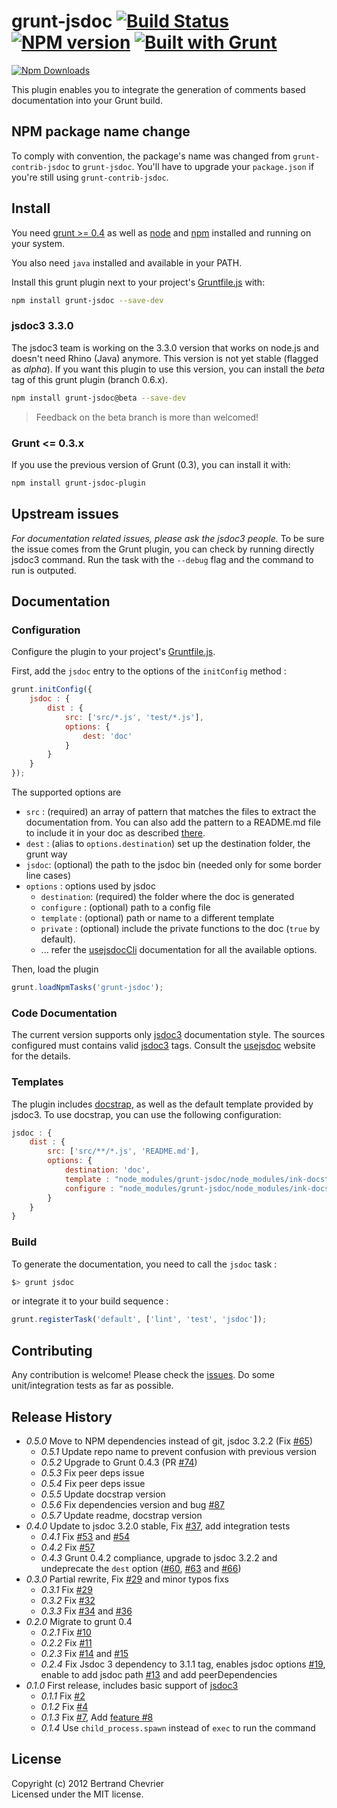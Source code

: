 # grunt-jsdoc [![Build Status](https://travis-ci.org/krampstudio/grunt-jsdoc.png)](https://travis-ci.org/krampstudio/grunt-jsdoc) [![NPM version](https://badge.fury.io/js/grunt-jsdoc.png)](http://badge.fury.io/js/grunt-jsdoc) [![Built with Grunt](https://cdn.gruntjs.com/builtwith.png)](http://gruntjs.com/)

[![Npm Downloads](https://nodei.co/npm/grunt-jsdoc.png?downloads=true&stars=true)](https://nodei.co/npm/grunt-jsdoc.png?downloads=true&stars=true)

This plugin enables you to integrate the generation of comments based documentation into your Grunt build.

## NPM package name change
 
To comply with convention, the package's name was changed from `grunt-contrib-jsdoc` to `grunt-jsdoc`. You'll have to upgrade your `package.json` if you're still using `grunt-contrib-jsdoc`.

## Install
 
You need [grunt >= 0.4][grunt] as well as [node] and [npm] installed and running on your system.

You also need `java` installed and available in your PATH.

Install this grunt plugin next to your project's [Gruntfile.js][getting_started] with: 

```bash
npm install grunt-jsdoc --save-dev
```

### jsdoc3 3.3.0

The jsdoc3 team is working on the 3.3.0 version that works on node.js and doesn't need Rhino (Java) anymore. This version is not yet stable (flagged as _alpha_). If you want this plugin to use this version, you can install the _beta_ tag of this grunt plugin (branch 0.6.x).

```bash
npm install grunt-jsdoc@beta --save-dev
```
> Feedback on the beta branch is more than welcomed!

### Grunt <= 0.3.x

If you use the previous version of Grunt (0.3), you can install it with:

```bash
npm install grunt-jsdoc-plugin
```

## Upstream issues

*For documentation related issues, please ask the jsdoc3 people.* To be sure the issue comes from the Grunt plugin, you can check by running directly jsdoc3 command. Run the task with the `--debug` flag and the command to run is outputed.

## Documentation
 
### Configuration

Configure the plugin to your project's [Gruntfile.js][getting_started].

First, add the `jsdoc` entry to the options of the `initConfig` method :

```javascript
grunt.initConfig({
    jsdoc : {
        dist : {
            src: ['src/*.js', 'test/*.js'], 
            options: {
                dest: 'doc'
            }
        }
    }
});
```

The supported options are 

 * `src` : (required) an array of pattern that matches the files to extract the documentation from. You can also add the pattern to a README.md file to include it in your doc as described [there](http://usejsdoc.org/about-including-readme.html).
 * `dest` : (alias to `options.destination`) set up the destination folder, the grunt way
 * `jsdoc`: (optional) the path to the jsdoc bin (needed only for some border line cases)
 * `options` : options used by jsdoc 
   * `destination`: (required) the folder where the doc is generated
   * `configure` : (optional) path to a config file
   * `template` : (optional) path or name to a different template
   * `private` : (optional) include the private functions to the doc (`true` by default).
   * ... refer the [usejsdocCli] documentation for all the available options.

Then, load the plugin 

```javascript
grunt.loadNpmTasks('grunt-jsdoc');
```
 
### Code Documentation

The current version supports only [jsdoc3] documentation style. The sources configured 
must contains valid [jsdoc3] tags. Consult the [usejsdoc] website for the details.
 
### Templates

The plugin includes [docstrap](https://github.com/terryweiss/docstrap), as well as the default template provided by jsdoc3. To use docstrap, you can use the following configuration:

```javascript
jsdoc : {
    dist : {
        src: ['src/**/*.js', 'README.md'], 
        options: {
            destination: 'doc',
            template : "node_modules/grunt-jsdoc/node_modules/ink-docstrap/template",
            configure : "node_modules/grunt-jsdoc/node_modules/ink-docstrap/template/jsdoc.conf.json"
        }
    }
}
```

### Build

To generate the documentation, you need to call the `jsdoc` task :

```bash
$> grunt jsdoc
```

or integrate it to your build sequence : 

```javascript
grunt.registerTask('default', ['lint', 'test', 'jsdoc']);
```
  
## Contributing

Any contribution is welcome! Please check the [issues](https://github.com/krampstudio/grunt-jsdoc/issues). Do some unit/integration tests as far as possible.
 
## Release History
 * _0.5.0_ Move to NPM dependencies instead of git, jsdoc 3.2.2 (Fix [#65](https://github.com/krampstudio/grunt-jsdoc/issues/65))
   * _0.5.1_ Update repo name to prevent confusion with previous version
   * _0.5.2_ Upgrade to Grunt 0.4.3 (PR [#74](https://github.com/krampstudio/grunt-jsdoc/pull/74))
   * _0.5.3_ Fix peer deps issue
   * _0.5.4_ Fix peer deps issue
   * _0.5.5_ Update docstrap version
   * _0.5.6_ Fix dependencies version and bug [#87](https://github.com/krampstudio/grunt-jsdoc/issues/87)
   * _0.5.7_ Update readme, docstrap version
 * _0.4.0_ Update to jsdoc 3.2.0 stable, Fix [#37](https://github.com/krampstudio/grunt-jsdoc/issues/37), add integration tests
   * _0.4.1_ Fix [#53](https://github.com/krampstudio/grunt-jsdoc/issues/53) and [#54](https://github.com/krampstudio/grunt-jsdoc/issues/54) 
   * _0.4.2_ Fix [#57](https://github.com/krampstudio/grunt-jsdoc/issues/57) 
   * _0.4.3_ Grunt 0.4.2 compliance, upgrade to jsdoc 3.2.2 and undeprecate the `dest` option ([#60](https://github.com/krampstudio/grunt-jsdoc/issues/60), [#63](https://github.com/krampstudio/grunt-jsdoc/issues/63) and [#66](https://github.com/krampstudio/grunt-jsdoc/issues/66))
 * _0.3.0_ Partial rewrite, Fix [#29](https://github.com/krampstudio/grunt-jsdoc/pull/30) and minor typos fixs
   * _0.3.1_ Fix [#29](https://github.com/krampstudio/grunt-jsdoc/issues/29)
   * _0.3.2_ Fix [#32](https://github.com/krampstudio/grunt-jsdoc/issues/32)
   * _0.3.3_ Fix [#34](https://github.com/krampstudio/grunt-jsdoc/issues/34) and [#36](https://github.com/krampstudio/grunt-jsdoc/issues/34)
 * _0.2.0_ Migrate to grunt 0.4
   * _0.2.1_ Fix [#10](https://github.com/krampstudio/grunt-jsdoc/issues/10)
   * _0.2.2_ Fix [#11](https://github.com/krampstudio/grunt-jsdoc/issues/11)
   * _0.2.3_ Fix [#14](https://github.com/krampstudio/grunt-jsdoc/pull/14) and [#15](https://github.com/krampstudio/grunt-jsdoc/issues/15)
   * _0.2.4_ Fix Jsdoc 3 dependency to 3.1.1 tag, enables jsdoc options [#19](https://github.com/krampstudio/grunt-jsdoc/issues/19), enable to add jsdoc path [#13](https://github.com/krampstudio/grunt-jsdoc/issues/13) and add peerDependencies
 * _0.1.0_ First release, includes basic support of [jsdoc3]
   * _0.1.1_ Fix [#2](https://github.com/krampstudio/grunt-jsdoc/issues/2)
   * _0.1.2_ Fix [#4](https://github.com/krampstudio/grunt-jsdoc/issues/4) 
   * _0.1.3_ Fix [#7](https://github.com/krampstudio/grunt-jsdoc/pull/7), Add [feature #8](https://github.com/krampstudio/grunt-jsdoc/pull/8)
   * _0.1.4_ Use `child_process.spawn` instead of `exec` to run the command
 

[jsdoc3]: https://github.com/jsdoc3/jsdoc

## License
Copyright (c) 2012 Bertrand Chevrier  
Licensed under the MIT license.


[grunt]: https://gruntjs.com
[node]: http://nodejs.org
[npm]: http://npmjs.org
[getting_started]: https://github.com/gruntjs/grunt/wiki/Getting-started
[usejsdoc]: http://usejsdoc.org
[usejsdocCli]: http://usejsdoc.org/about-commandline.html
